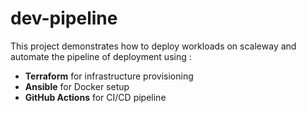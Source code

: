 # dev-pipeline

This project demonstrates how to deploy workloads on scaleway and automate the pipeline of deployment using : 

- **Terraform** for infrastructure provisioning
- **Ansible** for Docker setup
- **GitHub Actions** for CI/CD pipeline
